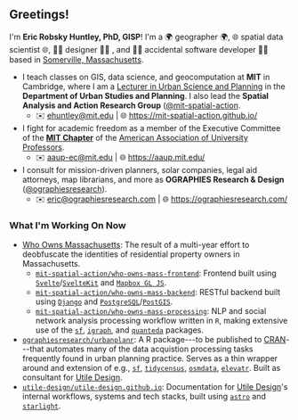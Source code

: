 ## Greetings!

I'm **Eric Robsky Huntley, PhD, GISP**! I'm a 🌍 geographer 🌍, 🌐 spatial data scientist 🌐, 🧑‍🎨 designer 🧑‍🎨 , and 🧑‍💻 accidental software developer 🧑‍💻 based in [Somerville, Massachusetts](https://duckduckgo.com/?q=Somerville%2C+MA&rpl=1&atb=v411-1&iaxm=maps&bbox=-71.09878383918205%2C42.38710356024365%2C-71.0975662584742%2C42.38620424004932).

- I teach classes on GIS, data science, and geocomputation at **MIT** in Cambridge, where I am a [Lecturer in Urban Science and Planning](https://dusp.mit.edu/people/eric-robsky-huntley) in the **Department of Urban Studies and Planning**. I also lead the **Spatial Analysis and Action Research Group** ([@mit-spatial-action](https://github.com/mit-spatial-action).
  - ✉️ ehuntley@mit.edu | 🌐 https://mit-spatial-action.github.io/
- I fight for academic freedom as a member of the Executive Committee of the [**MIT Chapter**](https://aaup.mit.edu/) of the [American Association of University Professors](https://www.aaup.org/).
  - ✉️ aaup-ec@mit.edu | 🌐 https://aaup.mit.edu/
- I consult for mission-driven planners, solar companies, legal aid attorneys, map librarians, and more as **OGRAPHIES Research & Design** ([@ographiesresearch](https://github.com/ographiesresearch)).
  - ✉️ eric@ographiesresearch.com | 🌐 https://ographiesresearch.com/

### What I'm Working On Now

- [Who Owns Massachusetts](https://github.com/orgs/mit-spatial-action/projects/2): The result of a multi-year effort to deobfuscate the identities of residential property owners in Massachusetts.
  - [`mit-spatial-action/who-owns-mass-frontend`](https://github.com/mit-spatial-action/who-owns-mass-frontend): Frontend built using [`Svelte`](https://github.com/sveltejs/svelte)/[`SvelteKit`](https://github.com/sveltejs/kit) and [`Mapbox GL JS`](https://github.com/mapbox/mapbox-gl-js).
  - [`mit-spatial-action/who-owns-mass-backend`](https://github.com/mit-spatial-action/who-owns-mass-backend): RESTful backend built using [`Django`](https://github.com/django/django) and [`PostgreSQL`](https://www.postgresql.org/)/[`PostGIS`](https://postgis.net/).
  - [`mit-spatial-action/who-owns-mass-processing`](https://github.com/mit-spatial-action/who-owns-mass-processing): NLP and social network analysis processing workflow written in `R`, making extensive use of the [`sf`](https://github.com/r-spatial/sf), [`igraph`](https://github.com/igraph/igraph), and [`quanteda`](https://github.com/quanteda/quanteda) packages.
- [`ographiesresearch/urbanplanr`](https://github.com/ographiesresearch/urbanplanr): A R package---to be published to [CRAN](https://cran.r-project.org/)---that automates many of the data acquistion processing tasks frequently found in urban planning practice. Serves as a thin wrapper around and extension of e.g., [`sf`](https://github.com/r-spatial/sf), [`tidycensus`](https://github.com/walkerke/tidycensus), [`osmdata`](https://github.com/ropensci/osmdata), [`elevatr`](https://github.com/USEPA/elevatr). Built as consultant for [Utile Design](https://www.utiledesign.com/).
- [`utile-design/utile-design.github.io`](https://github.com/utile-design/utile-design.github.io): Documentation for [Utile Design](https://www.utiledesign.com/)'s internal workflows, systems and tech stacks, built using [`astro`](https://github.com/withastro/astro) and [`starlight`](https://github.com/withastro/starlight).

